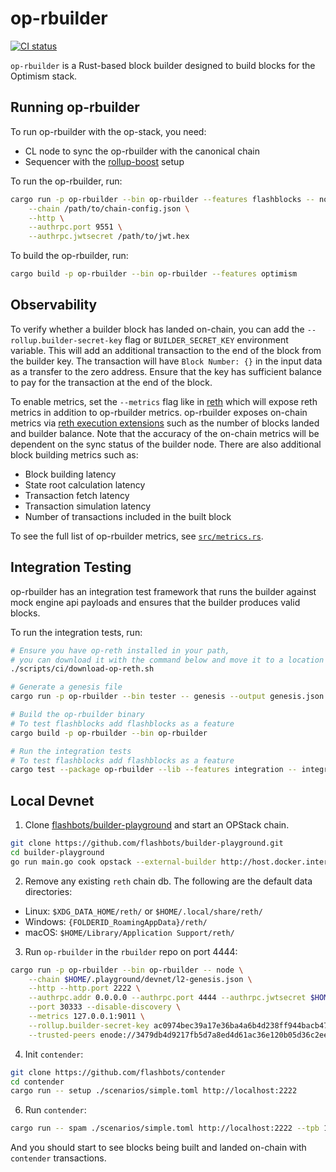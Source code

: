 # op-rbuilder

[![CI status](https://github.com/flashbots/rbuilder/actions/workflows/checks.yaml/badge.svg?branch=develop)](https://github.com/flashbots/rbuilder/actions/workflows/integration.yaml)


`op-rbuilder` is a Rust-based block builder designed to build blocks for the Optimism stack.

## Running op-rbuilder

To run op-rbuilder with the op-stack, you need:
- CL node to sync the op-rbuilder with the canonical chain
- Sequencer with the [rollup-boost](https://github.com/flashbots/rollup-boost) setup

To run the op-rbuilder, run:

```bash
cargo run -p op-rbuilder --bin op-rbuilder --features flashblocks -- node \
    --chain /path/to/chain-config.json \
    --http \
    --authrpc.port 9551 \
    --authrpc.jwtsecret /path/to/jwt.hex
```

To build the op-rbuilder, run:

```bash
cargo build -p op-rbuilder --bin op-rbuilder --features optimism
```

## Observability

To verify whether a builder block has landed on-chain, you can add the `--rollup.builder-secret-key` flag or `BUILDER_SECRET_KEY` environment variable.
This will add an additional transaction to the end of the block from the builder key. The transaction will have `Block Number: {}` in the input data as a transfer to the zero address. Ensure that the key has sufficient balance to pay for the transaction at the end of the block.

To enable metrics, set the `--metrics` flag like in [reth](https://reth.rs/run/observability.html) which will expose reth metrics in addition to op-rbuilder metrics. op-rbuilder exposes on-chain metrics via [reth execution extensions](https://reth.rs/developers/exex/exex.html) such as the number of blocks landed and builder balance. Note that the accuracy of the on-chain metrics will be dependent on the sync status of the builder node. There are also additional block building metrics such as:

- Block building latency
- State root calculation latency
- Transaction fetch latency
- Transaction simulation latency
- Number of transactions included in the built block

To see the full list of op-rbuilder metrics, see [`src/metrics.rs`](./src/metrics.rs).

## Integration Testing

op-rbuilder has an integration test framework that runs the builder against mock engine api payloads and ensures that the builder produces valid blocks.

To run the integration tests, run:

```bash
# Ensure you have op-reth installed in your path,
# you can download it with the command below and move it to a location in your path
./scripts/ci/download-op-reth.sh

# Generate a genesis file
cargo run -p op-rbuilder --bin tester -- genesis --output genesis.json

# Build the op-rbuilder binary
# To test flashblocks add flashblocks as a feature
cargo build -p op-rbuilder --bin op-rbuilder

# Run the integration tests
# To test flashblocks add flashblocks as a feature
cargo test --package op-rbuilder --lib --features integration -- integration::integration_test::tests
```

## Local Devnet

1. Clone [flashbots/builder-playground](https://github.com/flashbots/builder-playground) and start an OPStack chain.

```bash
git clone https://github.com/flashbots/builder-playground.git
cd builder-playground
go run main.go cook opstack --external-builder http://host.docker.internal:4444
```

2. Remove any existing `reth` chain db. The following are the default data directories:

- Linux: `$XDG_DATA_HOME/reth/` or `$HOME/.local/share/reth/`
- Windows: `{FOLDERID_RoamingAppData}/reth/`
- macOS: `$HOME/Library/Application Support/reth/`

3. Run `op-rbuilder` in the `rbuilder` repo on port 4444:

```bash
cargo run -p op-rbuilder --bin op-rbuilder -- node \
    --chain $HOME/.playground/devnet/l2-genesis.json \
    --http --http.port 2222 \
    --authrpc.addr 0.0.0.0 --authrpc.port 4444 --authrpc.jwtsecret $HOME/.playground/devnet/jwtsecret \
    --port 30333 --disable-discovery \
    --metrics 127.0.0.1:9011 \
    --rollup.builder-secret-key ac0974bec39a17e36ba4a6b4d238ff944bacb478cbed5efcae784d7bf4f2ff80 \
    --trusted-peers enode://3479db4d9217fb5d7a8ed4d61ac36e120b05d36c2eefb795dc42ff2e971f251a2315f5649ea1833271e020b9adc98d5db9973c7ed92d6b2f1f2223088c3d852f@127.0.0.1:30304
```

4. Init `contender`:

```bash
git clone https://github.com/flashbots/contender
cd contender
cargo run -- setup ./scenarios/simple.toml http://localhost:2222
```

6. Run `contender`:

```bash
cargo run -- spam ./scenarios/simple.toml http://localhost:2222 --tpb 10 --duration 10
```

And you should start to see blocks being built and landed on-chain with `contender` transactions.
